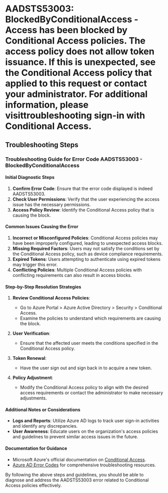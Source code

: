 
# AADSTS53003: BlockedByConditionalAccess - Access has been blocked by Conditional Access policies. The access policy does not allow token issuance. If this is unexpected, see the Conditional Access policy that applied to this request or contact your administrator. For additional information, please visittroubleshooting sign-in with Conditional Access.


## Troubleshooting Steps
### Troubleshooting Guide for Error Code AADSTS53003 - BlockedByConditionalAccess

#### Initial Diagnostic Steps
1. **Confirm Error Code**: Ensure that the error code displayed is indeed AADSTS53003.
2. **Check User Permissions**: Verify that the user experiencing the access issue has the necessary permissions.
3. **Access Policy Review**: Identify the Conditional Access policy that is causing the block.

#### Common Issues Causing the Error
1. **Incorrect or Misconfigured Policies**: Conditional Access policies may have been improperly configured, leading to unexpected access blocks.
2. **Missing Required Factors**: Users may not satisfy the conditions set by the Conditional Access policy, such as device compliance requirements.
3. **Expired Tokens**: Users attempting to authenticate using expired tokens may trigger this error.
4. **Conflicting Policies**: Multiple Conditional Access policies with conflicting requirements can also result in access blocks.

#### Step-by-Step Resolution Strategies
1. **Review Conditional Access Policies**:
   - Go to Azure Portal > Azure Active Directory > Security > Conditional Access.
   - Examine the policies to understand which requirements are causing the block.
   
2. **User Verification**:
   - Ensure that the affected user meets the conditions specified in the Conditional Access policy.
   
3. **Token Renewal**:
   - Have the user sign out and sign back in to acquire a new token.

4. **Policy Adjustment**:
   - Modify the Conditional Access policy to align with the desired access requirements or contact the administrator to make necessary adjustments.

#### Additional Notes or Considerations
- **Logs and Reports**: Utilize Azure AD logs to track user sign-in activities and identify any discrepancies.
- **User Awareness**: Educate users on the organization's access policies and guidelines to prevent similar access issues in the future.

#### Documentation for Guidance
- Microsoft Azure's official documentation on [Conditional Access](https://docs.microsoft.com/en-us/azure/active-directory/conditional-access/overview).
- [Azure AD Error Codes](https://docs.microsoft.com/en-us/azure/active-directory/develop/reply-url) for comprehensive troubleshooting resources.

By following the above steps and guidelines, you should be able to diagnose and address the AADSTS53003 error related to Conditional Access policies effectively.